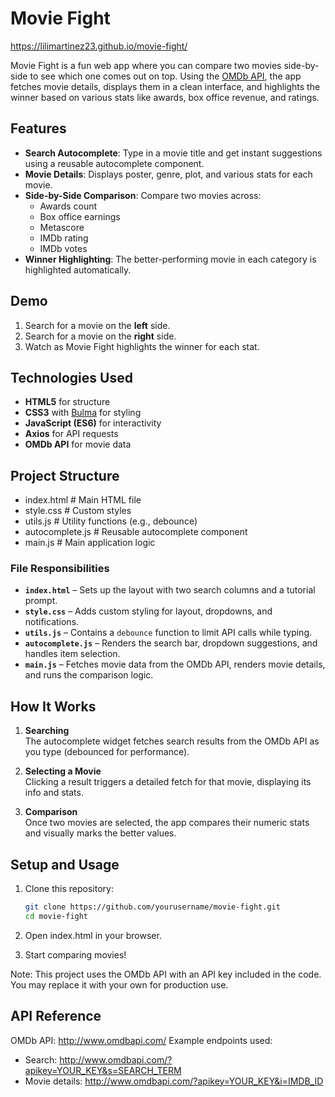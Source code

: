 # Movie Fight

https://lilimartinez23.github.io/movie-fight/

Movie Fight is a fun web app where you can compare two movies side-by-side to see which one comes out on top. Using the [OMDb API](http://www.omdbapi.com/), the app fetches movie details, displays them in a clean interface, and highlights the winner based on various stats like awards, box office revenue, and ratings.

## Features

- **Search Autocomplete**: Type in a movie title and get instant suggestions using a reusable autocomplete component.
- **Movie Details**: Displays poster, genre, plot, and various stats for each movie.
- **Side-by-Side Comparison**: Compare two movies across:
  - Awards count
  - Box office earnings
  - Metascore
  - IMDb rating
  - IMDb votes
- **Winner Highlighting**: The better-performing movie in each category is highlighted automatically.

## Demo

1. Search for a movie on the **left** side.
2. Search for a movie on the **right** side.
3. Watch as Movie Fight highlights the winner for each stat.

## Technologies Used

- **HTML5** for structure
- **CSS3** with [Bulma](https://bulma.io/) for styling
- **JavaScript (ES6)** for interactivity
- **Axios** for API requests
- **OMDb API** for movie data

## Project Structure

- index.html # Main HTML file
- style.css # Custom styles
- utils.js # Utility functions (e.g., debounce)
- autocomplete.js # Reusable autocomplete component
- main.js # Main application logic

### File Responsibilities

- **`index.html`** – Sets up the layout with two search columns and a tutorial prompt.
- **`style.css`** – Adds custom styling for layout, dropdowns, and notifications.
- **`utils.js`** – Contains a `debounce` function to limit API calls while typing.
- **`autocomplete.js`** – Renders the search bar, dropdown suggestions, and handles item selection.
- **`main.js`** – Fetches movie data from the OMDb API, renders movie details, and runs the comparison logic.

## How It Works

1. **Searching**  
   The autocomplete widget fetches search results from the OMDb API as you type (debounced for performance).

2. **Selecting a Movie**  
   Clicking a result triggers a detailed fetch for that movie, displaying its info and stats.

3. **Comparison**  
   Once two movies are selected, the app compares their numeric stats and visually marks the better values.

## Setup and Usage

1. Clone this repository:
   ```bash
   git clone https://github.com/yourusername/movie-fight.git
   cd movie-fight
2. Open index.html in your browser.

3. Start comparing movies!

Note: This project uses the OMDb API with an API key included in the code. You may replace it with your own for production use.

## API Reference
OMDb API: http://www.omdbapi.com/
Example endpoints used:
- Search: http://www.omdbapi.com/?apikey=YOUR_KEY&s=SEARCH_TERM
- Movie details: http://www.omdbapi.com/?apikey=YOUR_KEY&i=IMDB_ID
